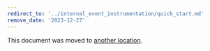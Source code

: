 ```yaml
---
redirect_to: '../internal_event_instrumentation/quick_start.md'
remove_date: '2023-12-27'
---
```


This document was moved to [another location](../internal_event_instrumentation/quick_start.md).

<!-- This redirect file can be deleted after <2023-12-27>. -->
<!-- Redirects that point to other docs in the same project expire in three months. -->
<!-- Redirects that point to docs in a different project or site (for example, link is not relative and starts with `https:`) expire in one year. -->
<!-- Before deletion, see: https://docs.gitlab.com/ee/development/documentation/redirects.html -->
